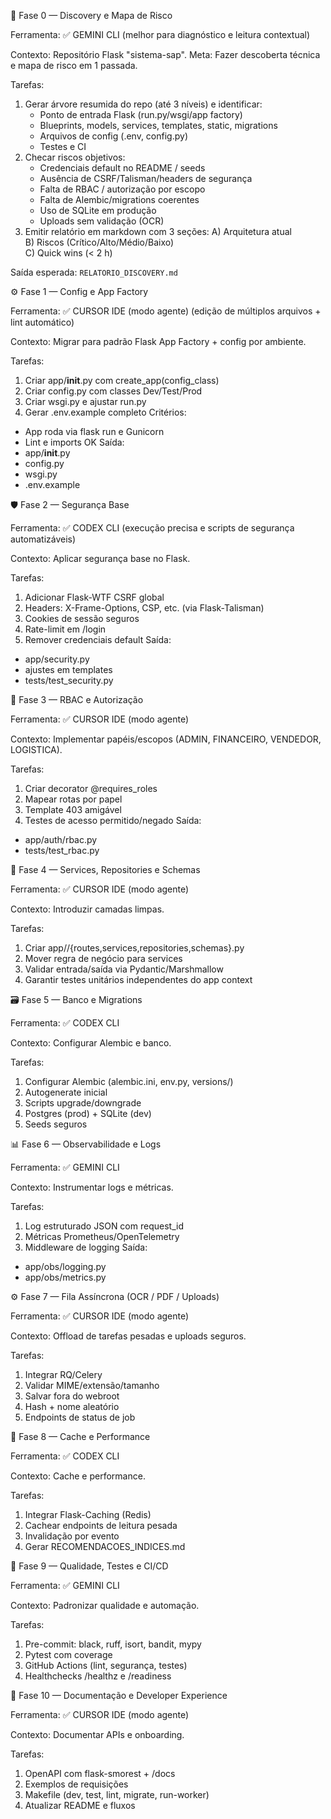 🧭 Fase 0 — Discovery e Mapa de Risco

Ferramenta: ✅ GEMINI CLI (melhor para diagnóstico e leitura contextual)

Contexto: Repositório Flask "sistema-sap".
Meta: Fazer descoberta técnica e mapa de risco em 1 passada.

Tarefas:
1) Gerar árvore resumida do repo (até 3 níveis) e identificar:
   - Ponto de entrada Flask (run.py/wsgi/app factory)
   - Blueprints, models, services, templates, static, migrations
   - Arquivos de config (.env, config.py)
   - Testes e CI
2) Checar riscos objetivos:
   - Credenciais default no README / seeds
   - Ausência de CSRF/Talisman/headers de segurança
   - Falta de RBAC / autorização por escopo
   - Falta de Alembic/migrations coerentes
   - Uso de SQLite em produção
   - Uploads sem validação (OCR)
3) Emitir relatório em markdown com 3 seções:
   A) Arquitetura atual  
   B) Riscos (Crítico/Alto/Médio/Baixo)  
   C) Quick wins (< 2 h)

Saída esperada: `RELATORIO_DISCOVERY.md`

⚙️ Fase 1 — Config e App Factory

Ferramenta: ✅ CURSOR IDE (modo agente) (edição de múltiplos arquivos + lint automático)

Contexto: Migrar para padrão Flask App Factory + config por ambiente.

Tarefas:
1) Criar app/__init__.py com create_app(config_class)
2) Criar config.py com classes Dev/Test/Prod
3) Criar wsgi.py e ajustar run.py
4) Gerar .env.example completo
Critérios:
- App roda via flask run e Gunicorn
- Lint e imports OK
Saída:
- app/__init__.py
- config.py
- wsgi.py
- .env.example

🛡️ Fase 2 — Segurança Base

Ferramenta: ✅ CODEX CLI (execução precisa e scripts de segurança automatizáveis)

Contexto: Aplicar segurança base no Flask.

Tarefas:
1) Adicionar Flask-WTF CSRF global
2) Headers: X-Frame-Options, CSP, etc. (via Flask-Talisman)
3) Cookies de sessão seguros
4) Rate-limit em /login
5) Remover credenciais default
Saída:
- app/security.py
- ajustes em templates
- tests/test_security.py

🔐 Fase 3 — RBAC e Autorização

Ferramenta: ✅ CURSOR IDE (modo agente)

Contexto: Implementar papéis/escopos (ADMIN, FINANCEIRO, VENDEDOR, LOGISTICA).

Tarefas:
1) Criar decorator @requires_roles
2) Mapear rotas por papel
3) Template 403 amigável
4) Testes de acesso permitido/negado
Saída:
- app/auth/rbac.py
- tests/test_rbac.py

🧩 Fase 4 — Services, Repositories e Schemas

Ferramenta: ✅ CURSOR IDE (modo agente)

Contexto: Introduzir camadas limpas.

Tarefas:
1) Criar app/<dominio>/{routes,services,repositories,schemas}.py
2) Mover regra de negócio para services
3) Validar entrada/saída via Pydantic/Marshmallow
4) Garantir testes unitários independentes do app context

🗃️ Fase 5 — Banco e Migrations

Ferramenta: ✅ CODEX CLI

Contexto: Configurar Alembic e banco.

Tarefas:
1) Configurar Alembic (alembic.ini, env.py, versions/)
2) Autogenerate inicial
3) Scripts upgrade/downgrade
4) Postgres (prod) + SQLite (dev)
5) Seeds seguros

📊 Fase 6 — Observabilidade e Logs

Ferramenta: ✅ GEMINI CLI

Contexto: Instrumentar logs e métricas.

Tarefas:
1) Log estruturado JSON com request_id
2) Métricas Prometheus/OpenTelemetry
3) Middleware de logging
Saída:
- app/obs/logging.py
- app/obs/metrics.py

⚙️ Fase 7 — Fila Assíncrona (OCR / PDF / Uploads)

Ferramenta: ✅ CURSOR IDE (modo agente)

Contexto: Offload de tarefas pesadas e uploads seguros.

Tarefas:
1) Integrar RQ/Celery
2) Validar MIME/extensão/tamanho
3) Salvar fora do webroot
4) Hash + nome aleatório
5) Endpoints de status de job

🚀 Fase 8 — Cache e Performance

Ferramenta: ✅ CODEX CLI

Contexto: Cache e performance.

Tarefas:
1) Integrar Flask-Caching (Redis)
2) Cachear endpoints de leitura pesada
3) Invalidação por evento
4) Gerar RECOMENDACOES_INDICES.md

🧪 Fase 9 — Qualidade, Testes e CI/CD

Ferramenta: ✅ GEMINI CLI

Contexto: Padronizar qualidade e automação.

Tarefas:
1) Pre-commit: black, ruff, isort, bandit, mypy
2) Pytest com coverage
3) GitHub Actions (lint, segurança, testes)
4) Healthchecks /healthz e /readiness

📖 Fase 10 — Documentação e Developer Experience

Ferramenta: ✅ CURSOR IDE (modo agente)

Contexto: Documentar APIs e onboarding.

Tarefas:
1) OpenAPI com flask-smorest + /docs
2) Exemplos de requisições
3) Makefile (dev, test, lint, migrate, run-worker)
4) Atualizar README e fluxos


